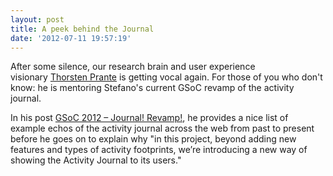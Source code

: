 ```yaml
---
layout: post
title: A peek behind the Journal
date: '2012-07-11 19:57:19'
---
```


After some silence, our research brain and user experience visionary <a href="http://uni-stuttgart.academia.edu/ThorstenPrante" target="_blank">Thorsten Prante</a> is getting vocal again. For those of you who don't know: he is mentoring Stefano's current GSoC revamp of the activity journal.

In his post <a href="http://reflaction.info/?p=270" target="_blank">GSoC 2012 – Journal! Revamp!</a>, he provides a nice list of example echos of the activity journal across the web from past to present before he goes on to explain why "in this project, beyond adding new features and types of activity footprints, we’re introducing a new way of showing the Activity Journal to its users."